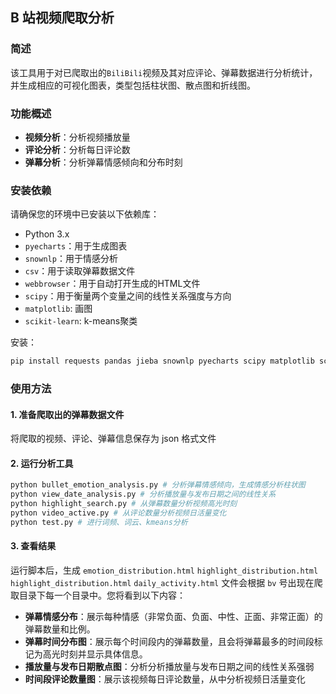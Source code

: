 
## B 站视频爬取分析

### 简述

该工具用于对已爬取出的`BiliBili`视频及其对应评论、弹幕数据进行分析统计，并生成相应的可视化图表，类型包括柱状图、散点图和折线图。

### 功能概述

- **视频分析**：分析视频播放量
- **评论分析**：分析每日评论数
- **弹幕分析**：分析弹幕情感倾向和分布时刻

### 安装依赖

请确保您的环境中已安装以下依赖库：

- Python 3.x
- `pyecharts`：用于生成图表
- `snownlp`：用于情感分析
- `csv`：用于读取弹幕数据文件
- `webbrowser`：用于自动打开生成的HTML文件
- `scipy`：用于衡量两个变量之间的线性关系强度与方向
- `matplotlib`: 画图
- `scikit-learn`: k-means聚类

安装：
```bash
pip install requests pandas jieba snownlp pyecharts scipy matplotlib scikit-learn
```

### 使用方法

#### 1. 准备爬取出的弹幕数据文件

将爬取的视频、评论、弹幕信息保存为 json 格式文件


#### 2. 运行分析工具

```bash
python bullet_emotion_analysis.py # 分析弹幕情感倾向，生成情感分析柱状图
python view_date_analysis.py # 分析播放量与发布日期之间的线性关系
python highlight_search.py # 从弹幕数量分析视频高光时刻
python video_active.py # 从评论数量分析视频日活量变化
python test.py # 进行词频、词云、kmeans分析
```

#### 3. 查看结果

运行脚本后，生成 `emotion_distribution.html` `highlight_distribution.html` `highlight_distribution.html` `daily_activity.html` 文件会根据 `bv` 号出现在爬取目录下每一个目录中。您将看到以下内容：

- **弹幕情感分布**：展示每种情感（非常负面、负面、中性、正面、非常正面）的弹幕数量和比例。
- **弹幕时间分布图**：展示每个时间段内的弹幕数量，且会将弹幕最多的时间段标记为高光时刻并显示具体信息。
- **播放量与发布日期散点图**：分析分析播放量与发布日期之间的线性关系强弱
- **时间段评论数量图**：展示该视频每日评论数量，从中分析视频日活量变化

